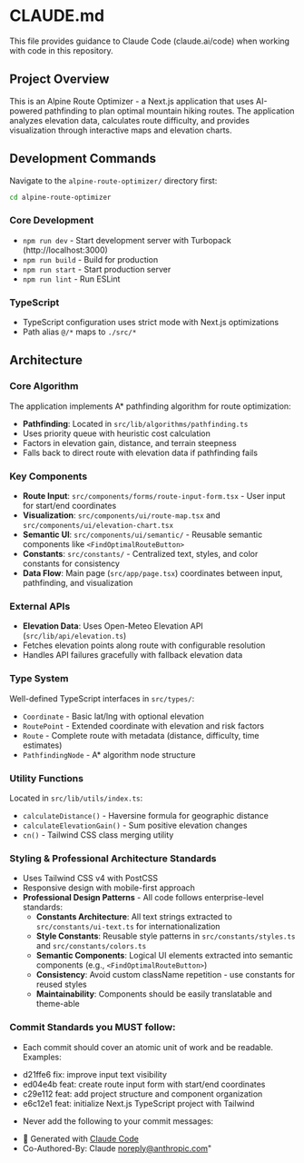 # CLAUDE.md

This file provides guidance to Claude Code (claude.ai/code) when working with code in this repository.

## Project Overview

This is an Alpine Route Optimizer - a Next.js application that uses AI-powered pathfinding to plan optimal mountain hiking routes. The application analyzes elevation data, calculates route difficulty, and provides visualization through interactive maps and elevation charts.

## Development Commands

Navigate to the `alpine-route-optimizer/` directory first:

```bash
cd alpine-route-optimizer
```

### Core Development
- `npm run dev` - Start development server with Turbopack (http://localhost:3000)
- `npm run build` - Build for production
- `npm run start` - Start production server
- `npm run lint` - Run ESLint

### TypeScript
- TypeScript configuration uses strict mode with Next.js optimizations
- Path alias `@/*` maps to `./src/*`

## Architecture

### Core Algorithm
The application implements A* pathfinding algorithm for route optimization:
- **Pathfinding**: Located in `src/lib/algorithms/pathfinding.ts`
- Uses priority queue with heuristic cost calculation
- Factors in elevation gain, distance, and terrain steepness
- Falls back to direct route with elevation data if pathfinding fails

### Key Components
- **Route Input**: `src/components/forms/route-input-form.tsx` - User input for start/end coordinates
- **Visualization**: `src/components/ui/route-map.tsx` and `src/components/ui/elevation-chart.tsx`
- **Semantic UI**: `src/components/ui/semantic/` - Reusable semantic components like `<FindOptimalRouteButton>`
- **Constants**: `src/constants/` - Centralized text, styles, and color constants for consistency
- **Data Flow**: Main page (`src/app/page.tsx`) coordinates between input, pathfinding, and visualization

### External APIs
- **Elevation Data**: Uses Open-Meteo Elevation API (`src/lib/api/elevation.ts`)
- Fetches elevation points along route with configurable resolution
- Handles API failures gracefully with fallback elevation data

### Type System
Well-defined TypeScript interfaces in `src/types/`:
- `Coordinate` - Basic lat/lng with optional elevation
- `RoutePoint` - Extended coordinate with elevation and risk factors  
- `Route` - Complete route with metadata (distance, difficulty, time estimates)
- `PathfindingNode` - A* algorithm node structure

### Utility Functions
Located in `src/lib/utils/index.ts`:
- `calculateDistance()` - Haversine formula for geographic distance
- `calculateElevationGain()` - Sum positive elevation changes
- `cn()` - Tailwind CSS class merging utility

### Styling & Professional Architecture Standards
- Uses Tailwind CSS v4 with PostCSS
- Responsive design with mobile-first approach
- **Professional Design Patterns** - All code follows enterprise-level standards:
  - **Constants Architecture**: All text strings extracted to `src/constants/ui-text.ts` for internationalization
  - **Style Constants**: Reusable style patterns in `src/constants/styles.ts` and `src/constants/colors.ts`
  - **Semantic Components**: Logical UI elements extracted into semantic components (e.g., `<FindOptimalRouteButton>`)
  - **Consistency**: Avoid custom className repetition - use constants for reused styles
  - **Maintainability**: Components should be easily translatable and theme-able

### Commit Standards you MUST follow:
- Each commit should cover an atomic unit of work and be readable. Examples:
* d21ffe6 fix: improve input text visibility
* ed04e4b feat: create route input form with start/end coordinates
* c29e112 feat: add project structure and component organization
* e6c12e1 feat: initialize Next.js TypeScript project with Tailwind
- Never add the following to your commit messages: 
* 🤖 Generated with [Claude Code](https://claude.ai/code)
* Co-Authored-By: Claude <noreply@anthropic.com>"